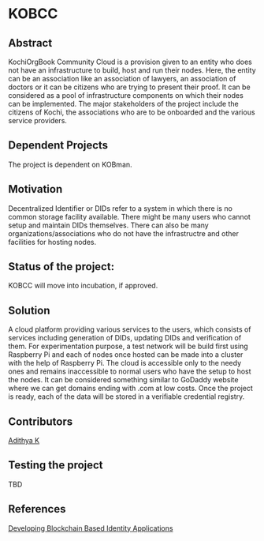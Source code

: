 # KOBCC

## Abstract
KochiOrgBook Community Cloud is a provision given to an entity who does not have an infrastructure to build, host and run their nodes. Here, the entity can be an association like an association of lawyers, an association of doctors or it can be citizens who are trying to present their proof. It can be considered as a pool of infrastructure components on which their nodes can be implemented. The major stakeholders of the project include the citizens of Kochi, the associations who are to be onboarded and the various service providers.

## Dependent Projects

The project is dependent on KOBman.

## Motivation

Decentralized Identifier or DIDs refer to a system in which there is no common storage facility available. There might be many users who cannot setup and maintain DIDs themselves. There can also be many organizations/associations who do not have the infrastructre and other facilities for hosting nodes.    
## Status of the project:

KOBCC will move into incubation, if approved.

## Solution
A cloud platform providing various services to the users, which consists of services including generation of DIDs, updating DIDs and verification of them. For experimentation purpose, a test network will be build first using Raspberry Pi and each of nodes once hosted can be made into a cluster with the help of Raspberry Pi. The cloud is accessible only to the needy ones and remains inaccessible to normal users who have the setup to host the nodes. It can be considered something similar to GoDaddy website where we can get domains ending with .com at low costs. Once the project is ready, each of the data will be stored in a verifiable credential registry.

## Contributors

[Adithya K](https://github.com/adithyak04)

## Testing the project

TBD

## References

[Developing Blockchain Based Identity Applications](https://www.edx.org/professional-certificate/linuxfoundationx-developing-blockchain-based-identity-applications)
